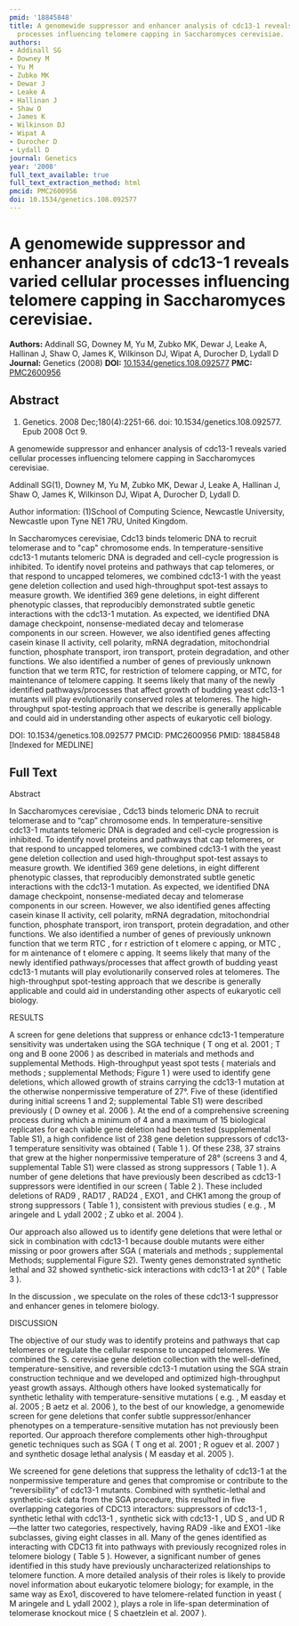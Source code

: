 ```yaml
---
pmid: '18845848'
title: A genomewide suppressor and enhancer analysis of cdc13-1 reveals varied cellular
  processes influencing telomere capping in Saccharomyces cerevisiae.
authors:
- Addinall SG
- Downey M
- Yu M
- Zubko MK
- Dewar J
- Leake A
- Hallinan J
- Shaw O
- James K
- Wilkinson DJ
- Wipat A
- Durocher D
- Lydall D
journal: Genetics
year: '2008'
full_text_available: true
full_text_extraction_method: html
pmcid: PMC2600956
doi: 10.1534/genetics.108.092577
---
```


# A genomewide suppressor and enhancer analysis of cdc13-1 reveals varied cellular processes influencing telomere capping in Saccharomyces cerevisiae.
**Authors:** Addinall SG, Downey M, Yu M, Zubko MK, Dewar J, Leake A, Hallinan J, Shaw O, James K, Wilkinson DJ, Wipat A, Durocher D, Lydall D
**Journal:** Genetics (2008)
**DOI:** [10.1534/genetics.108.092577](https://doi.org/10.1534/genetics.108.092577)
**PMC:** [PMC2600956](https://www.ncbi.nlm.nih.gov/pmc/articles/PMC2600956/)

## Abstract

1. Genetics. 2008 Dec;180(4):2251-66. doi: 10.1534/genetics.108.092577. Epub 2008
 Oct 9.

A genomewide suppressor and enhancer analysis of cdc13-1 reveals varied cellular 
processes influencing telomere capping in Saccharomyces cerevisiae.

Addinall SG(1), Downey M, Yu M, Zubko MK, Dewar J, Leake A, Hallinan J, Shaw O, 
James K, Wilkinson DJ, Wipat A, Durocher D, Lydall D.

Author information:
(1)School of Computing Science, Newcastle University, Newcastle upon Tyne NE1 
7RU, United Kingdom.

In Saccharomyces cerevisiae, Cdc13 binds telomeric DNA to recruit telomerase and 
to "cap" chromosome ends. In temperature-sensitive cdc13-1 mutants telomeric DNA 
is degraded and cell-cycle progression is inhibited. To identify novel proteins 
and pathways that cap telomeres, or that respond to uncapped telomeres, we 
combined cdc13-1 with the yeast gene deletion collection and used 
high-throughput spot-test assays to measure growth. We identified 369 gene 
deletions, in eight different phenotypic classes, that reproducibly demonstrated 
subtle genetic interactions with the cdc13-1 mutation. As expected, we 
identified DNA damage checkpoint, nonsense-mediated decay and telomerase 
components in our screen. However, we also identified genes affecting casein 
kinase II activity, cell polarity, mRNA degradation, mitochondrial function, 
phosphate transport, iron transport, protein degradation, and other functions. 
We also identified a number of genes of previously unknown function that we term 
RTC, for restriction of telomere capping, or MTC, for maintenance of telomere 
capping. It seems likely that many of the newly identified pathways/processes 
that affect growth of budding yeast cdc13-1 mutants will play evolutionarily 
conserved roles at telomeres. The high-throughput spot-testing approach that we 
describe is generally applicable and could aid in understanding other aspects of 
eukaryotic cell biology.

DOI: 10.1534/genetics.108.092577
PMCID: PMC2600956
PMID: 18845848 [Indexed for MEDLINE]

## Full Text

Abstract

In Saccharomyces cerevisiae , Cdc13 binds telomeric DNA to recruit telomerase and to “cap” chromosome ends. In temperature-sensitive cdc13-1 mutants telomeric DNA is degraded and cell-cycle progression is inhibited. To identify novel proteins and pathways that cap telomeres, or that respond to uncapped telomeres, we combined cdc13-1 with the yeast gene deletion collection and used high-throughput spot-test assays to measure growth. We identified 369 gene deletions, in eight different phenotypic classes, that reproducibly demonstrated subtle genetic interactions with the cdc13-1 mutation. As expected, we identified DNA damage checkpoint, nonsense-mediated decay and telomerase components in our screen. However, we also identified genes affecting casein kinase II activity, cell polarity, mRNA degradation, mitochondrial function, phosphate transport, iron transport, protein degradation, and other functions. We also identified a number of genes of previously unknown function that we term RTC , for r estriction of t elomere c apping, or MTC , for m aintenance of t elomere c apping. It seems likely that many of the newly identified pathways/processes that affect growth of budding yeast cdc13-1 mutants will play evolutionarily conserved roles at telomeres. The high-throughput spot-testing approach that we describe is generally applicable and could aid in understanding other aspects of eukaryotic cell biology.

RESULTS

A screen for gene deletions that suppress or enhance cdc13-1 temperature sensitivity was undertaken using the SGA technique ( T ong et al. 2001 ; T ong and B oone 2006 ) as described in materials and methods and supplemental Methods. High-throughput yeast spot tests ( materials and methods ; supplemental Methods; Figure 1 ) were used to identify gene deletions, which allowed growth of strains carrying the cdc13-1 mutation at the otherwise nonpermissive temperature of 27°. Five of these (identified during initial screens 1 and 2; supplemental Table S1) were described previously ( D owney et al. 2006 ). At the end of a comprehensive screening process during which a minimum of 4 and a maximum of 15 biological replicates for each viable gene deletion had been tested (supplemental Table S1), a high confidence list of 238 gene deletion suppressors of cdc13-1 temperature sensitivity was obtained ( Table 1 ). Of these 238, 37 strains that grew at the higher nonpermissive temperature of 28° (screens 3 and 4, supplemental Table S1) were classed as strong suppressors ( Table 1 ). A number of gene deletions that have previously been described as cdc13-1 suppressors were identified in our screen ( Table 2 ). These included deletions of RAD9 , RAD17 , RAD24 , EXO1 , and CHK1 among the group of strong suppressors ( Table 1 ), consistent with previous studies ( e.g. , M aringele and L ydall 2002 ; Z ubko et al. 2004 ).

Our approach also allowed us to identify gene deletions that were lethal or sick in combination with cdc13-1 because double mutants were either missing or poor growers after SGA ( materials and methods ; supplemental Methods; supplemental Figure S2). Twenty genes demonstrated synthetic lethal and 32 showed synthetic-sick interactions with cdc13-1 at 20° ( Table 3 ).

In the discussion , we speculate on the roles of these cdc13-1 suppressor and enhancer genes in telomere biology.

DISCUSSION

The objective of our study was to identify proteins and pathways that cap telomeres or regulate the cellular response to uncapped telomeres. We combined the S. cerevisiae gene deletion collection with the well-defined, temperature-sensitive, and reversible cdc13-1 mutation using the SGA strain construction technique and we developed and optimized high-throughput yeast growth assays. Although others have looked systematically for synthetic lethality with temperature-sensitive mutations ( e.g. , M easday et al. 2005 ; B aetz et al. 2006 ), to the best of our knowledge, a genomewide screen for gene deletions that confer subtle suppressor/enhancer phenotypes on a temperature-sensitive mutation has not previously been reported. Our approach therefore complements other high-throughput genetic techniques such as SGA ( T ong et al. 2001 ; R oguev et al. 2007 ) and synthetic dosage lethal analysis ( M easday et al. 2005 ).

We screened for gene deletions that suppress the lethality of cdc13-1 at the nonpermissive temperature and genes that compromise or contribute to the “reversibility” of cdc13-1 mutants. Combined with synthetic-lethal and synthetic-sick data from the SGA procedure, this resulted in five overlapping categories of CDC13 interactors: suppressors of cdc13-1 , synthetic lethal with cdc13-1 , synthetic sick with cdc13-1 , UD S , and UD R —the latter two categories, respectively, having RAD9 -like and EXO1 -like subclasses, giving eight classes in all. Many of the genes identified as interacting with CDC13 fit into pathways with previously recognized roles in telomere biology ( Table 5 ). However, a significant number of genes identified in this study have previously uncharacterized relationships to telomere function. A more detailed analysis of their roles is likely to provide novel information about eukaryotic telomere biology; for example, in the same way as Exo1, discovered to have telomere-related function in yeast ( M aringele and L ydall 2002 ), plays a role in life-span determination of telomerase knockout mice ( S chaetzlein et al. 2007 ).
